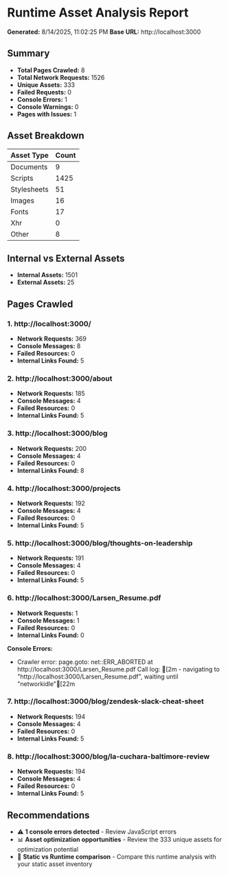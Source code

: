 # Runtime Asset Analysis Report

**Generated:** 8/14/2025, 11:02:25 PM
**Base URL:** http://localhost:3000

## Summary

- **Total Pages Crawled:** 8
- **Total Network Requests:** 1526
- **Unique Assets:** 333
- **Failed Requests:** 0
- **Console Errors:** 1
- **Console Warnings:** 0
- **Pages with Issues:** 1

## Asset Breakdown

| Asset Type | Count |
|------------|-------|
| Documents | 9 |
| Scripts | 1425 |
| Stylesheets | 51 |
| Images | 16 |
| Fonts | 17 |
| Xhr | 0 |
| Other | 8 |

## Internal vs External Assets

- **Internal Assets:** 1501
- **External Assets:** 25

## Pages Crawled

### 1. http://localhost:3000/

- **Network Requests:** 369
- **Console Messages:** 8
- **Failed Resources:** 0
- **Internal Links Found:** 5

### 2. http://localhost:3000/about

- **Network Requests:** 185
- **Console Messages:** 4
- **Failed Resources:** 0
- **Internal Links Found:** 5

### 3. http://localhost:3000/blog

- **Network Requests:** 200
- **Console Messages:** 4
- **Failed Resources:** 0
- **Internal Links Found:** 8

### 4. http://localhost:3000/projects

- **Network Requests:** 192
- **Console Messages:** 4
- **Failed Resources:** 0
- **Internal Links Found:** 5

### 5. http://localhost:3000/blog/thoughts-on-leadership

- **Network Requests:** 191
- **Console Messages:** 4
- **Failed Resources:** 0
- **Internal Links Found:** 5

### 6. http://localhost:3000/Larsen_Resume.pdf

- **Network Requests:** 1
- **Console Messages:** 1
- **Failed Resources:** 0
- **Internal Links Found:** 0

**Console Errors:**
- Crawler error: page.goto: net::ERR_ABORTED at http://localhost:3000/Larsen_Resume.pdf
Call log:
[2m  - navigating to "http://localhost:3000/Larsen_Resume.pdf", waiting until "networkidle"[22m


### 7. http://localhost:3000/blog/zendesk-slack-cheat-sheet

- **Network Requests:** 194
- **Console Messages:** 4
- **Failed Resources:** 0
- **Internal Links Found:** 5

### 8. http://localhost:3000/blog/la-cuchara-baltimore-review

- **Network Requests:** 194
- **Console Messages:** 4
- **Failed Resources:** 0
- **Internal Links Found:** 5

## Recommendations

- ⚠️ **1 console errors detected** - Review JavaScript errors
- 📊 **Asset optimization opportunities** - Review the 333 unique assets for optimization potential
- 🔗 **Static vs Runtime comparison** - Compare this runtime analysis with your static asset inventory

